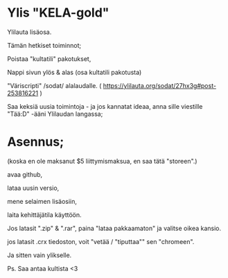 # Ylis "KELA-gold"
Ylilauta lisäosa.

Tämän hetkiset toiminnot;

Poistaa "kultatili" pakotukset,

Nappi sivun ylös & alas (osa kultatili pakotusta)

"Väriscripti" /sodat/ alalaudalle. ( https://ylilauta.org/sodat/27hx3g#post-253816221 )


Saa keksiä uusia toimintoja - ja jos kannatat ideaa, anna sille viestille
"Tää:D" -ääni Ylilaudan langassa;


# Asennus;

(koska en ole maksanut $5 liittymismaksua, en saa tätä "storeen".)

 avaa github,
 
 lataa uusin versio,
 
 mene selaimen lisäosiin,
 
 laita kehittäjätila käyttöön.
 
 Jos latasit ".zip" & ".rar", paina "lataa pakkaamaton" ja valitse oikea kansio.
 
 jos latasit .crx tiedoston, voit "vetää / "tiputtaa"" sen "chromeen".
 
Ja sitten vain ylikselle.


Ps. Saa antaa kultista <3

